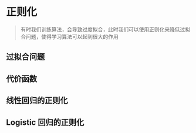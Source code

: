 # 正则化
> 有时我们训练算法，会导致过度拟合，此时我们可以使用正则化来降低过拟合问题，使得学习算法可以起到很大的作用


## 过拟合问题

## 代价函数


## 线性回归的正则化


## Logistic 回归的正则化


